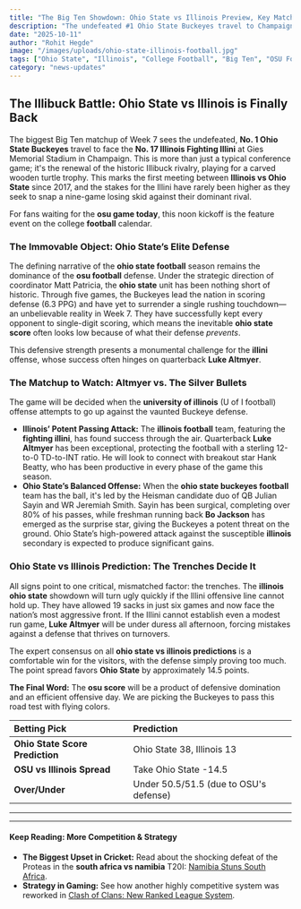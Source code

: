 ```yaml
---
title: "The Big Ten Showdown: Ohio State vs Illinois Preview, Key Matchups & Illibuck Prediction"
description: "The undefeated #1 Ohio State Buckeyes travel to Champaign to take on the #17 Illinois Fighting Illini. We break down the Illibuck rivalry, the key players, and offer our final ohio state vs illinois prediction for the biggest Big Ten matchup of Week 7."
date: "2025-10-11"
author: "Rohit Hegde"
image: "/images/uploads/ohio-state-illinois-football.jpg"
tags: ["Ohio State", "Illinois", "College Football", "Big Ten", "OSU Football", "Luke Altmyer", "Ohio State Game Today"]
category: "news-updates"
---
```


## The Illibuck Battle: Ohio State vs Illinois is Finally Back

The biggest Big Ten matchup of Week 7 sees the undefeated, **No. 1 Ohio State Buckeyes** travel to face the **No. 17 Illinois Fighting Illini** at Gies Memorial Stadium in Champaign. This is more than just a typical conference game; it's the renewal of the historic Illibuck rivalry, playing for a carved wooden turtle trophy. This marks the first meeting between **Illinois vs Ohio State** since 2017, and the stakes for the Illini have rarely been higher as they seek to snap a nine-game losing skid against their dominant rival.

For fans waiting for the **osu game today**, this noon kickoff is the feature event on the college **football** calendar.

### The Immovable Object: Ohio State’s Elite Defense

The defining narrative of the **ohio state football** season remains the dominance of the **osu football** defense. Under the strategic direction of coordinator Matt Patricia, the **ohio state** unit has been nothing short of historic. Through five games, the Buckeyes lead the nation in scoring defense (6.3 PPG) and have yet to surrender a single rushing touchdown—an unbelievable reality in Week 7. They have successfully kept every opponent to single-digit scoring, which means the inevitable **ohio state score** often looks low because of what their defense *prevents*.

This defensive strength presents a monumental challenge for the **illini** offense, whose success often hinges on quarterback **Luke Altmyer**.

### The Matchup to Watch: Altmyer vs. The Silver Bullets

The game will be decided when the **university of illinois** (U of I football) offense attempts to go up against the vaunted Buckeye defense.

* **Illinois’ Potent Passing Attack:** The **illinois football** team, featuring the **fighting illini**, has found success through the air. Quarterback **Luke Altmyer** has been exceptional, protecting the football with a sterling 12-to-0 TD-to-INT ratio. He will look to connect with breakout star Hank Beatty, who has been productive in every phase of the game this season.
* **Ohio State’s Balanced Offense:** When the **ohio state buckeyes football** team has the ball, it's led by the Heisman candidate duo of QB Julian Sayin and WR Jeremiah Smith. Sayin has been surgical, completing over 80% of his passes, while freshman running back **Bo Jackson** has emerged as the surprise star, giving the Buckeyes a potent threat on the ground. Ohio State’s high-powered attack against the susceptible **illinois** secondary is expected to produce significant gains.

### Ohio State vs Illinois Prediction: The Trenches Decide It

All signs point to one critical, mismatched factor: the trenches. The **illinois ohio state** showdown will turn ugly quickly if the Illini offensive line cannot hold up. They have allowed 19 sacks in just six games and now face the nation’s most aggressive front. If the Illini cannot establish even a modest run game, **Luke Altmyer** will be under duress all afternoon, forcing mistakes against a defense that thrives on turnovers.

The expert consensus on all **ohio state vs illinois predictions** is a comfortable win for the visitors, with the defense simply proving too much. The point spread favors **Ohio State** by approximately 14.5 points.

**The Final Word:** The **osu score** will be a product of defensive domination and an efficient offensive day. We are picking the Buckeyes to pass this road test with flying colors.

| Betting Pick | Prediction |
| :--- | :--- |
| **Ohio State Score Prediction** | Ohio State 38, Illinois 13 |
| **OSU vs Illinois Spread** | Take Ohio State -14.5 |
| **Over/Under** | Under 50.5/51.5 (due to OSU's defense) |

***
***

#### Keep Reading: More Competition & Strategy

* **The Biggest Upset in Cricket:** Read about the shocking defeat of the Proteas in the **south africa vs namibia** T20I: [Namibia Stuns South Africa](https://www.rohithegde.in/blog/Namibia-Stuns-South-Africa).
* **Strategy in Gaming:** See how another highly competitive system was reworked in [Clash of Clans: New Ranked League System](https://www.rohithegde.in/blog/clash-of-clans-new-ranked-league-system).
